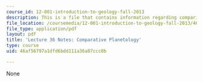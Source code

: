 ```yaml
---
course_id: 12-001-introduction-to-geology-fall-2013
description: This is a file that contains information regarding comparitive planetology.
file_location: /coursemedia/12-001-introduction-to-geology-fall-2013/46af56797a1dfd6bdd111a36a87ccc0b_MIT12_001F13_Lec36Notes.pdf
file_type: application/pdf
layout: pdf
title: 'Lecture 36 Notes: Comparative Planetology'
type: course
uid: 46af56797a1dfd6bdd111a36a87ccc0b

---
```

None